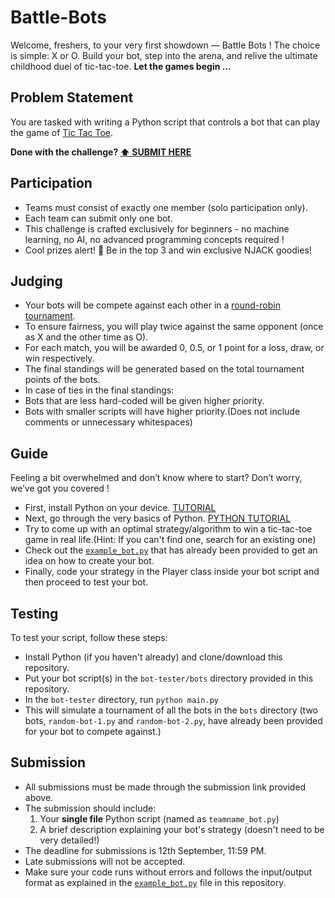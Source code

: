 # Battle-Bots
Welcome, freshers, to your very first showdown — Battle Bots ! The choice is simple: X or O. Build your bot, step into the arena, and relive the ultimate childhood duel of tic-tac-toe.
**Let the games begin ...**

## Problem Statement

You are tasked with writing a Python script that controls a bot that can play the game of [Tic Tac Toe](https://share.google/ZTG2AqZcQriS03w26).

**Done with the challenge? [⬆️ SUBMIT HERE](https://forms.gle/HYktw1kATvy351AK9)**

## Participation

* Teams must consist of exactly one member (solo participation only).
* Each team can submit only one bot.
* This challenge is crafted exclusively for beginners - no machine learning, no AI, no advanced programming concepts required !
* Cool prizes alert! 🎁 Be in the top 3 and win exclusive NJACK goodies!

## Judging

* Your bots will be compete against each other in a [round-robin tournament](https://en.wikipedia.org/wiki/Round-robin_tournament).
* To ensure fairness, you will play twice against the same opponent (once as X and the other time as O).
* For each match, you will be awarded 0, 0.5, or 1 point for a loss, draw, or win respectively.
* The final standings will be generated based on the total tournament points of the bots.
* In case of ties in the final standings:
* Bots that are less hard-coded will be given higher priority.
* Bots with smaller scripts will have higher priority.(Does not include comments or unnecessary whitespaces)

## Guide

Feeling a bit overwhelmed and don’t know where to start? Don’t worry, we’ve got you covered !
* First, install Python on your device. [TUTORIAL](https://www.youtube.com/watch?v=m9I-YpOjXVQ)
* Next, go through the very basics of Python. [PYTHON TUTORIAL](https://www.youtube.com/watch?v=kqtD5dpn9C8)
* Try to come up with an optimal strategy/algorithm to win a tic-tac-toe game in real life.(Hint: If you can't find one, search for an existing one)
* Check out the [`example_bot.py`](https://github.com/King-MCML06/Battle-Bots/blob/main/example-bot.py) that has already been provided to get an idea on how to create your bot.
* Finally, code your strategy in the Player class inside your bot script and then proceed to test your bot.

## Testing

To test your script, follow these steps:

* Install Python (if you haven't already) and clone/download this repository.
* Put your bot script(s) in the `bot-tester/bots` directory provided in this repository.
* In the `bot-tester` directory, run `python main.py`
* This will simulate a tournament of all the bots in the `bots` directory (two bots, `random-bot-1.py` and `random-bot-2.py`, have already been provided for your bot to compete against.)

## Submission

* All submissions must be made through the submission link provided above.
* The submission should include:
  1. Your **single file** Python script (named as `teamname_bot.py`)
  2. A brief description explaining your bot's strategy (doesn't need to be very detailed!)
* The deadline for submissions is 12th September, 11:59 PM.
* Late submissions will not be accepted.
* Make sure your code runs without errors and follows the input/output format as explained in the [`example_bot.py`](https://github.com/King-MCML06/Battle-Bots/blob/main/example-bot.py) file in this repository.
